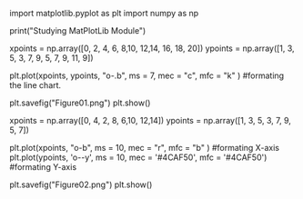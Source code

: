 import matplotlib.pyplot as plt
import numpy as np

print("Studying MatPlotLib Module")

xpoints = np.array([0, 2, 4, 6, 8,10, 12,14, 16, 18, 20])
ypoints = np.array([1, 3, 5, 3, 7, 9, 5, 7, 9, 11, 9])

plt.plot(xpoints, ypoints, "o-.b", ms = 7, mec = "c", mfc = "k" ) #formating the line chart.

plt.savefig("Figure01.png")
plt.show()

xpoints = np.array([0, 4, 2, 8, 6,10, 12,14])
ypoints = np.array([1, 3, 5, 3, 7, 9, 5, 7])

plt.plot(xpoints, "o-b", ms = 10, mec = "r", mfc = "b" ) #formating X-axis
plt.plot(ypoints, 'o--y', ms = 10, mec = '#4CAF50', mfc = '#4CAF50') #formating Y-axis


plt.savefig("Figure02.png")
plt.show()
